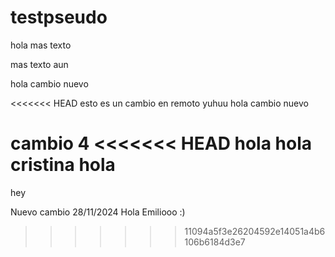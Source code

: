 # testpseudo

hola mas texto 

mas texto aun 

hola 
cambio nuevo

<<<<<<< HEAD
esto es un cambio en remoto yuhuu
hola cambio nuevo

cambio 4 
<<<<<<< HEAD
hola
hola cristina
hola
=======
hey


Nuevo cambio 28/11/2024 
Hola Emiliooo :)
>>>>>>> 11094a5f3e26204592e14051a4b6106b6184d3e7
